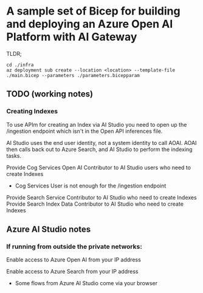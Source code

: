 # A sample set of Bicep for building and deploying an Azure Open AI Platform with AI Gateway

TLDR;

```
cd ./infra
az deployment sub create --location <location> --template-file ./main.bicep --parameters ./parameters.bicepparam
```

## TODO (working notes)

### Creating Indexes

To use APIm for creating an Index via AI Studio you need to open up the /ingestion endpoint which isn't in the Open API inferences file. 

AI Studio uses the end user identity, not a system identity to call AOAI. AOAI then calls back out to Azure Search, and AI Studio to perform the indexing tasks.

Provide Cog Services Open AI Contributor to AI Studio users who need to create Indexes
 - Cog Services User is not enough for the /ingestion endpoint

Provide Search Service Contributor to AI Studio who need to create Indexes
Provide Search Index Data Contributor to AI Studio who need to create Indexes



## Azure AI Studio notes

### If running from outside the private networks:

Enable access to Azure Open AI from your IP address

Enable access to Azure Search from your IP address
- Some flows from Azure AI Studio come via your browser

